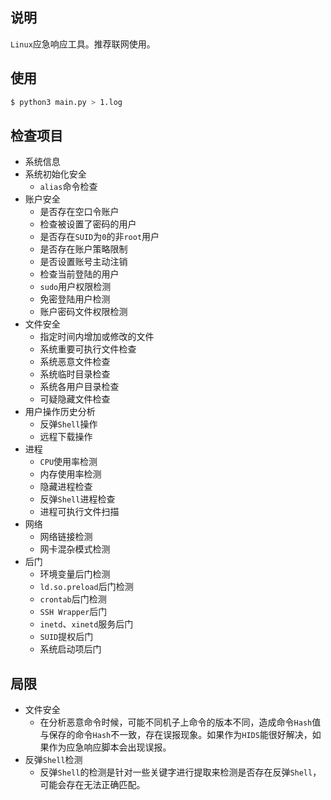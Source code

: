 ## 说明

`Linux`应急响应工具。推荐联网使用。

## 使用

```bash
$ python3 main.py > 1.log
```

## 检查项目

* 系统信息
* 系统初始化安全
    * `alias`命令检查
* 账户安全
    * 是否存在空口令账户
    * 检查被设置了密码的用户
    * 是否存在`SUID`为`0`的非`root`用户
    * 是否存在账户策略限制
    * 是否设置账号主动注销
    * 检查当前登陆的用户
    * `sudo`用户权限检测
    * 免密登陆用户检测
    * 账户密码文件权限检测
* 文件安全
    * 指定时间内增加或修改的文件
    * 系统重要可执行文件检查
    * 系统恶意文件检查
    * 系统临时目录检查
    * 系统各用户目录检查
    * 可疑隐藏文件检查
* 用户操作历史分析
    * 反弹`Shell`操作
    * 远程下载操作
* 进程
    * `CPU`使用率检测
    * 内存使用率检测
    * 隐藏进程检查
    * 反弹`Shell`进程检查
    * 进程可执行文件扫描
* 网络
    * 网络链接检测
    * 网卡混杂模式检测
* 后门
    * 环境变量后门检测
    * `ld.so.preload`后门检测
    * `crontab`后门检测
    * `SSH Wrapper`后门
    * `inetd`、`xinetd`服务后门
    * `SUID`提权后门
    * 系统启动项后门

## 局限

* 文件安全
    * 在分析恶意命令时候，可能不同机子上命令的版本不同，造成命令`Hash`值与保存的命令`Hash`不一致，存在误报现象。如果作为`HIDS`能很好解决，如果作为应急响应脚本会出现误报。
* 反弹`Shell`检测
    * 反弹`Shell`的检测是针对一些关键字进行提取来检测是否存在反弹`Shell`，可能会存在无法正确匹配。